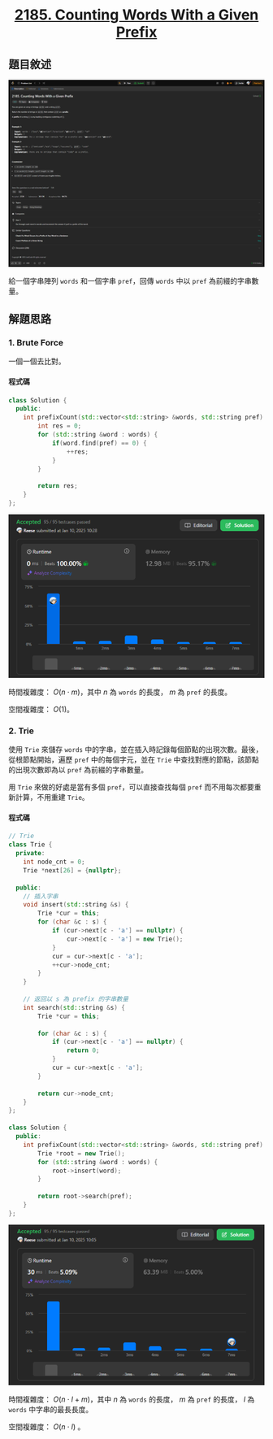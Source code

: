 # <center> [2185. Counting Words With a Given Prefix](https://leetcode.com/problems/counting-words-with-a-given-prefix/description/) </center>

## 題目敘述

[![](https://raw.githubusercontent.com/reese60525/ForPicGo/main/Pictures202501101021070.png)](https://raw.githubusercontent.com/reese60525/ForPicGo/main/Pictures202501101021070.png)

給一個字串陣列 `words` 和一個字串 `pref`，回傳 `words` 中以 `pref` 為前綴的字串數量。

## 解題思路

### 1. Brute Force

一個一個去比對。

#### 程式碼

```cpp {.line-numbers}
class Solution {
  public:
    int prefixCount(std::vector<std::string> &words, std::string pref) {
        int res = 0;
        for (std::string &word : words) {
            if(word.find(pref) == 0) {
                ++res;
            }
        }

        return res;
    }
};
```

[![](https://raw.githubusercontent.com/reese60525/ForPicGo/main/Pictures202501101028325.png)](https://raw.githubusercontent.com/reese60525/ForPicGo/main/Pictures202501101028325.png)

時間複雜度： $O(n \cdot m)$，其中 $n$ 為 `words` 的長度， $m$ 為 `pref` 的長度。

空間複雜度： $O(1)$。

### 2. Trie

使用 `Trie` 來儲存 `words` 中的字串，並在插入時記錄每個節點的出現次數。最後，從根節點開始，遍歷 `pref` 中的每個字元，並在 `Trie` 中查找對應的節點，該節點的出現次數即為以 `pref` 為前綴的字串數量。

用 `Trie` 來做的好處是當有多個 `pref`，可以直接查找每個 `pref` 而不用每次都要重新計算，不用重建 `Trie`。

#### 程式碼

```cpp {.line-numbers}
// Trie
class Trie {
  private:
    int node_cnt = 0;
    Trie *next[26] = {nullptr};

  public:
    // 插入字串
    void insert(std::string &s) {
        Trie *cur = this;
        for (char &c : s) {
            if (cur->next[c - 'a'] == nullptr) {
                cur->next[c - 'a'] = new Trie();
            }
            cur = cur->next[c - 'a'];
            ++cur->node_cnt;
        }
    }

    // 返回以 s 為 prefix 的字串數量
    int search(std::string &s) {
        Trie *cur = this;

        for (char &c : s) {
            if (cur->next[c - 'a'] == nullptr) {
                return 0;
            }
            cur = cur->next[c - 'a'];
        }

        return cur->node_cnt;
    }
};

class Solution {
  public:
    int prefixCount(std::vector<std::string> &words, std::string pref) {
        Trie *root = new Trie();
        for (std::string &word : words) {
            root->insert(word);
        }

        return root->search(pref);
    }
};
```

[![](https://raw.githubusercontent.com/reese60525/ForPicGo/main/Pictures202501101034430.png)](https://raw.githubusercontent.com/reese60525/ForPicGo/main/Pictures202501101034430.png)

時間複雜度： $O(n \cdot l + m)$，其中 $n$ 為 `words` 的長度， $m$ 為 `pref` 的長度， $l$ 為 `words` 中字串的最長長度。

空間複雜度： $O(n \cdot l)$ 。
